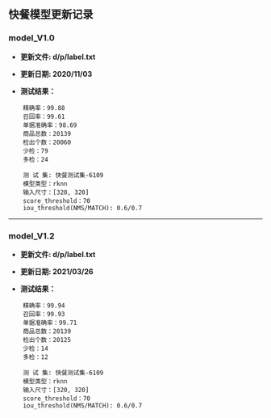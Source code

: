 ## 快餐模型更新记录


### model_V1.0

- **更新文件: d/p/label.txt**

- **更新日期: 2020/11/03**

- **测试结果：**

```
    精确率：99.88
    召回率：99.61
    单据准确率：98.69
    商品总数：20139
    检出个数：20060
    少检：79
    多检：24

    测 试 集: 快餐测试集-6109
    模型类型：rknn
    输入尺寸：[320, 320]
    score_threshold：70
    iou_threshold(NMS/MATCH): 0.6/0.7
```

****

### model_V1.2

- **更新文件: d/p/label.txt**

- **更新日期: 2021/03/26**

- **测试结果：**

```
    精确率：99.94
    召回率：99.93
    单据准确率：99.71
    商品总数：20139
    检出个数：20125
    少检：14
    多检：12

    测 试 集: 快餐测试集-6109
    模型类型：rknn
    输入尺寸：[320, 320]
    score_threshold：70
    iou_threshold(NMS/MATCH): 0.6/0.7
```




